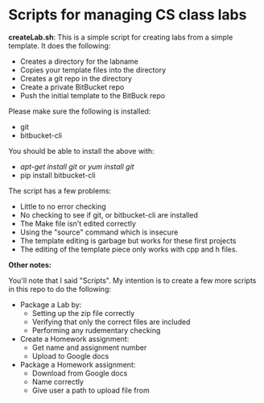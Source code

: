 # Scripts for managing CS class labs

**createLab.sh**: This is a simple script for creating labs from a simple
 template. It does the following:
-  Creates a directory for the labname
-  Copies your template files into the directory
-  Creates a git repo in the directory
-  Create a private BitBucket repo
-  Push the initial template to the BitBuck repo

Please make sure the following is installed:
- git
- bitbucket-cli

You should be able to install the above with:
-  *apt-get install git* or *yum install git*
-  pip install bitbucket-cli

The script has a few problems:
-  Little to no error checking
-  No checking to see if git, or bitbucket-cli are installed
-  The Make file isn't edited correctly
-  Using the "source" command which is insecure
-  The template editing is garbage but works for these first projects
-  The editing of the template piece only works with cpp and h files.


**Other notes:**

You'll note that I said "Scripts".  My intention is to create a few more 
 scripts in this repo to do the following:
- Package a Lab by:
  -   Setting up the zip file correctly
  -   Verifying that only the correct files are included
  -   Performing any rudementary checking
- Create a Homework assignment:
  -   Get name and assignment number
  -   Upload to Google docs
- Package a Homework assignment:
  -   Download from Google docs
  -   Name correctly
  -   Give user a path to upload file from
